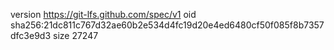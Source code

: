 version https://git-lfs.github.com/spec/v1
oid sha256:21dc811c767d32ae60b2e534d4fc19d20e4ed6480cf50f085f8b7357dfc3e9d3
size 27247
